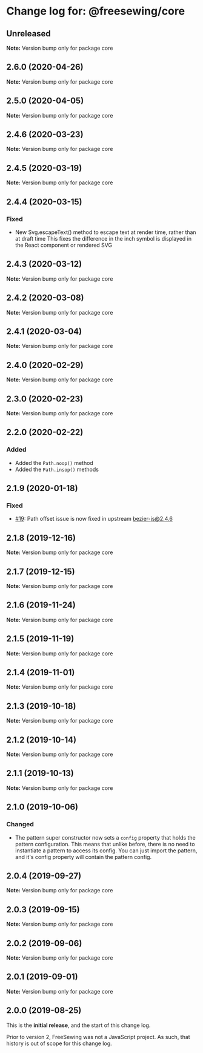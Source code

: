 # Change log for: @freesewing/core

## Unreleased

**Note:** Version bump only for package core

## 2.6.0 (2020-04-26)

**Note:** Version bump only for package core

## 2.5.0 (2020-04-05)

**Note:** Version bump only for package core

## 2.4.6 (2020-03-23)

**Note:** Version bump only for package core

## 2.4.5 (2020-03-19)

**Note:** Version bump only for package core

## 2.4.4 (2020-03-15)

### Fixed

- New Svg.escapeText() method to escape text at render time, rather than at draft time This fixes the difference in the inch symbol is displayed in the React component or rendered SVG

## 2.4.3 (2020-03-12)

**Note:** Version bump only for package core

## 2.4.2 (2020-03-08)

**Note:** Version bump only for package core

## 2.4.1 (2020-03-04)

**Note:** Version bump only for package core

## 2.4.0 (2020-02-29)

**Note:** Version bump only for package core

## 2.3.0 (2020-02-23)

**Note:** Version bump only for package core

## 2.2.0 (2020-02-22)

### Added

- Added the `Path.noop()` method
- Added the `Path.insop()` methods

## 2.1.9 (2020-01-18)

### Fixed

- [#19](https://github.com/freesewing/freesewing/issues/19): Path offset issue is now fixed in upstream bezier-js@2.4.6

## 2.1.8 (2019-12-16)

**Note:** Version bump only for package core

## 2.1.7 (2019-12-15)

**Note:** Version bump only for package core

## 2.1.6 (2019-11-24)

**Note:** Version bump only for package core

## 2.1.5 (2019-11-19)

**Note:** Version bump only for package core

## 2.1.4 (2019-11-01)

**Note:** Version bump only for package core

## 2.1.3 (2019-10-18)

**Note:** Version bump only for package core

## 2.1.2 (2019-10-14)

**Note:** Version bump only for package core

## 2.1.1 (2019-10-13)

**Note:** Version bump only for package core

## 2.1.0 (2019-10-06)

### Changed

- The pattern super constructor now sets a `config` property that holds the pattern configuration. This means that unlike before, there is no need to instantiate a pattern to access its config. You can just import the pattern, and it's config property will contain the pattern config.

## 2.0.4 (2019-09-27)

**Note:** Version bump only for package core

## 2.0.3 (2019-09-15)

**Note:** Version bump only for package core

## 2.0.2 (2019-09-06)

**Note:** Version bump only for package core

## 2.0.1 (2019-09-01)

**Note:** Version bump only for package core

## 2.0.0 (2019-08-25)

This is the **initial release**, and the start of this change log.

Prior to version 2, FreeSewing was not a JavaScript project.
As such, that history is out of scope for this change log.
